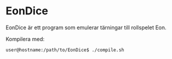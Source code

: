 EonDice
=======

EonDice är ett program som emulerar tärningar till rollspelet Eon.

Kompilera med:
```bash
user@hostname:/path/to/EonDice$ ./compile.sh
```

